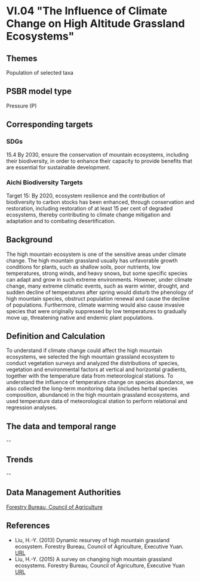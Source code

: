 # VI.04 "The Influence of Climate Change on High Altitude Grassland Ecosystems"

<script type="text/javascript" src="http://cdn.mathjax.org/mathjax/latest/MathJax.js?config=TeX-AMS-MML_HTMLorMML"></script>

## Themes
Population of selected taxa
## PSBR model type
Pressure (P)
## Corresponding targets
### SDGs
15.4 By 2030, ensure the conservation of mountain ecosystems, including their biodiversity, in order to enhance their capacity to provide benefits that are essential for sustainable development.
### Aichi Biodiversity Targets
Target 15: By 2020, ecosystem resilience and the contribution of biodiversity to carbon stocks has been enhanced, through conservation and restoration, including restoration of at least 15 per cent of degraded ecosystems, thereby contributing to climate change mitigation and adaptation and to combating desertification.
## Background
The high mountain ecosystem is one of the sensitive areas under climate change. The high mountain grassland usually has unfavorable growth conditions for plants, such as shallow soils, poor nutrients, low temperatures, strong winds, and heavy snows, but some specific species can adapt and grow in such extreme environments. However, under climate change, many extreme climatic events, such as warm winter, drought, and sudden decline of temperatures after spring would disturb the phenology of high mountain species, obstruct population renewal and cause the decline of populations. Furthermore, climate warming would also cause invasive species that were originally suppressed by low temperatures to gradually move up, threatening native and endemic plant populations.
## Definition and Calculation
To understand if climate change could affect the high mountain ecosystems, we selected the high mountain grassland ecosystem to conduct vegetation surveys and analyzed the distributions of species, vegetation and environmental factors at vertical and horizontal gradients, together with the temperature data from meteorological stations. To understand the influence of temperature change on species abundance, we also collected the long-term monitoring data (includes herbal species composition, abundance) in the high mountain grassland ecosystems, and used temperature data of meteorological station to perform relational and regression analyses.
## The data and temporal range
--
## Trends
--
## Data Management Authorities
[Forestry Bureau, Council of Agriculture](https://www.forest.gov.tw)
## References
* Liu, H.-Y. (2013) Dynamic resurvey of high mountain grassland ecosystem. Forestry Bureau, Council of Agriculture, Executive Yuan. [URL](https://conservation.forest.gov.tw/0000847)
* Liu, H.-Y. (2015) A survey on changing high mountain grassland ecosystems. Forestry Bureau, Council of Agriculture, Executive Yuan [URL](https://conservation.forest.gov.tw/0000754)
